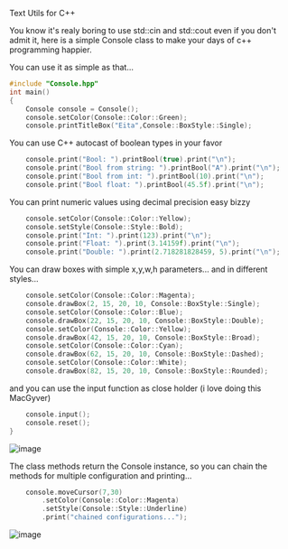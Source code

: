 Text Utils for C++

You know it's realy boring to use std::cin and std::cout
even if you don't admit it, here is a simple Console class
to make your days of c++ programming happier.

You can use it as simple as that...
```cpp
#include "Console.hpp"
int main() 
{
	Console console = Console();
	console.setColor(Console::Color::Green);
	console.printTitleBox("Eita",Console::BoxStyle::Single);
```

You can use C++ autocast of boolean types in your favor

```cpp
	console.print("Bool: ").printBool(true).print("\n");
	console.print("Bool from string: ").printBool("A").print("\n");
	console.print("Bool from int: ").printBool(10).print("\n");
	console.print("Bool float: ").printBool(45.5f).print("\n");

```

You can print numeric values using decimal precision easy bizzy

```cpp
	console.setColor(Console::Color::Yellow);
	console.setStyle(Console::Style::Bold);
	console.print("Int: ").print(123).print("\n");
	console.print("Float: ").print(3.14159f).print("\n");
	console.print("Double: ").print(2.718281828459, 5).print("\n");
```

You can draw boxes with simple x,y,w,h parameters...
and in different styles...

```cpp
	console.setColor(Console::Color::Magenta);
	console.drawBox(2, 15, 20, 10, Console::BoxStyle::Single);
	console.setColor(Console::Color::Blue);
	console.drawBox(22, 15, 20, 10, Console::BoxStyle::Double);
	console.setColor(Console::Color::Yellow);
	console.drawBox(42, 15, 20, 10, Console::BoxStyle::Broad);
	console.setColor(Console::Color::Cyan);
	console.drawBox(62, 15, 20, 10, Console::BoxStyle::Dashed);
	console.setColor(Console::Color::White);
	console.drawBox(82, 15, 20, 10, Console::BoxStyle::Rounded);

```

and you can use the input function as close holder (i love doing this MacGyver)

```cpp
	console.input();
	console.reset();
}
```

![image](https://github.com/user-attachments/assets/b5a5ea46-99ef-4995-b632-de80ca22a23c)

The class methods return the Console instance, so you can chain the methods for multiple configuration and printing...
```cpp
	console.moveCursor(7,30)
		.setColor(Console::Color::Magenta)
		.setStyle(Console::Style::Underline)
		.print("chained configurations...");
```
![image](https://github.com/user-attachments/assets/3ea527ee-7bea-4ca8-b9b0-077637bf7410)


